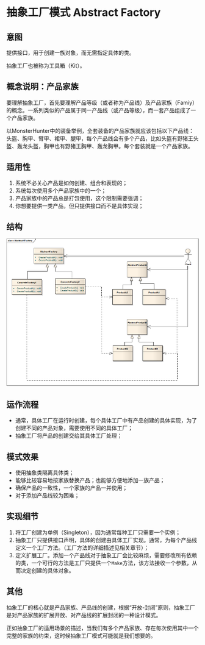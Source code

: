 # 抽象工厂模式 Abstract Factory

## 意图
提供接口，用于创建一族对象，而无需指定具体的类。

抽象工厂也被称为工具箱（Kit）。

## 概念说明：产品家族
要理解抽象工厂，首先要理解产品等级（或者称为产品线）及产品家族（Famiy）的概念。一系列类似的产品属于同一产品线（或产品等级），而一套产品组成了一个产品家族。

以MonsterHunter中的装备举例，全套装备的产品家族就应该包括以下产品线：头盔、胸甲、臂甲、裙甲、腿甲，每个产品线会有多个产品，比如头盔有野猪王头盔、轰龙头盔，胸甲也有野猪王胸甲、轰龙胸甲。每个套装就是一个产品家族。

## 适用性
1. 系统不必关心产品是如何创建、组合和表现的；
2. 系统每次使用多个产品家族中的一个；
3. 产品家族中的产品总是打包使用，这个限制需要强调；
4. 你想要提供一类产品，但只提供接口而不是具体实现；

## 结构

![structure](./res/AbstractFactoryBasicStructure.png)

## 运作流程
* 通常，具体工厂在运行时创建，每个具体工厂中有产品创建的具体实现，为了创建不同的产品对象，需要使用不同的具体工厂；
* 抽象工厂将产品的创建交给其具体工厂处理；

## 模式效果
* 使用抽象类隔离具体类；
* 能够比较容易地按家族替换产品；也能够方便地添加一族产品；
* 确保产品的一致性，一个家族的产品一并使用；
* 对于添加产品线较为困难；

## 实现细节
1. 将工厂创建为单例（Singleton），因为通常每种工厂只需要一个实例；
2. 抽象工厂只提供接口声明，具体的创建由具体工厂实现。通常，为每个产品线定义一个工厂方法。（工厂方法的详细描述见相关章节）；
3. 定义扩展工厂。添加一个产品线对于抽象工厂会比较麻烦，需要修改所有依赖的类，一个可行的方法是工厂只提供一个`Make`方法，该方法接收一个参数，从而决定创建的具体对象。

## 其他
抽象工厂的核心就是产品家族、产品线的创建，根据“开放-封闭”原则，抽象工厂是对产品家族的扩展开放、对产品线的扩展封闭的一种设计模式。

正如抽象工厂的适用场景的描述，当我们有多个产品家族、存在每次使用其中一个完整的家族的约束，这时候抽象工厂模式可能就是我们想要的。
